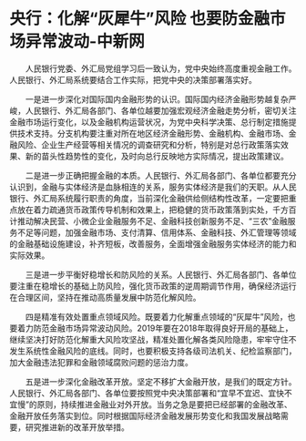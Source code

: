 # 央行：化解“灰犀牛”风险 也要防金融市场异常波动-中新网

　　人民银行党委、外汇局党组学习后一致认为，党中央始终高度重视金融工作。人民银行、外汇局系统要结合工作实际，把党中央的决策部署落实好。

　　一是进一步深化对国际国内金融形势的认识。国际国内经济金融形势越复杂严峻，人民银行、外汇局各部门、各单位越要加强宏观经济金融走势分析，密切关注金融市场运行变化，以及金融机构运营状况，为党中央科学决策、总行制定措施提供技术支持。分支机构要注重对所在地区经济金融形势、金融机构、金融市场、金融风险、企业生产经营等相关情况的调查研究和分析，特别是对总行政策落实效果、新的苗头性趋势性的变化，及时向总行反映地方实际情况，提出政策建议。

　　二是进一步正确把握金融的本质。人民银行、外汇局各部门、各单位都要充分认识到，金融与实体经济是血脉相连的关系，服务实体经济是我们的天职。从人民银行、外汇局系统履行职责的角度，当前深化金融供给侧结构性改革，一定要把重点放在着力疏通货币政策传导机制和效果上，把稳健的货币政策落到实处，千方百计推动解决民营、小微企业金融服务不足、金融科技创新服务不足、“三农”金融服务不足等问题，加强金融市场、支付清算、信用体系、金融科技、外汇管理等领域的金融基础设施建设，补齐短板，改善服务，全面增强金融服务实体经济的能力和实际效果。

　　三是进一步平衡好稳增长和防风险的关系。人民银行、外汇局各部门、各单位要注重在稳增长的基础上防风险，强化货币政策的逆周期调节作用，确保经济运行在合理区间，坚持在推动高质量发展中防范化解风险。

　　四是精准有效处置重点领域风险。既要着力化解重点领域的“灰犀牛”风险，也要着力防范金融市场异常波动风险。2019年要在2018年取得良好开局的基础上，继续坚决打好防范化解重大风险攻坚战，精准处置化解各类风险隐患，牢牢守住不发生系统性金融风险的底线。同时，也要积极支持各级司法机关、纪检监察部门，加大金融违法犯罪和金融领域腐败问题的惩治力度。

　　五是进一步深化金融改革开放。坚定不移扩大金融开放，是我们的既定方针。人民银行、外汇局各部门、各单位要按照党中央决策部署和“宜早不宜迟、宜快不宜慢”的原则，持续推进金融业对外开放。当务之急是要把已经部署的金融改革、金融开放任务落实到位。同时根据国际经济金融发展形势变化和我国发展战略需要，研究推进新的改革开放举措。
